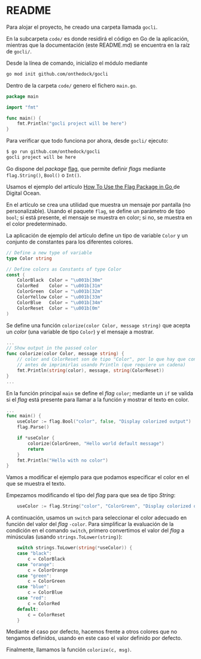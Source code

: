 # README

Para alojar el proyecto, he creado una carpeta llamada `gocli`.

En la subcarpeta `code/` es donde residirá el código en Go de la aplicación, mientras que la documentación (este README.md) se encuentra en la raíz de `gocli/`.

Desde la línea de comando, inicializo el módulo mediante

```bash
go mod init github.com/onthedock/gocli
```

Dentro de la carpeta `code/` genero el fichero `main.go`.

```go
package main

import "fmt"

func main() {
	fmt.Println("gocli project will be here")
}
```

Para verificar que todo funciona por ahora, desde `gocli/` ejecuto:

```bash
$ go run github.com/onthedock/gocli
gocli project will be here
```

Go dispone del *package* [flag](https://pkg.go.dev/flag), que permite definir *flags* mediante `flag.String()`, `Bool()` o `Int()`.

Usamos el ejemplo del artículo [How To Use the Flag Package in Go
](https://www.digitalocean.com/community/tutorials/how-to-use-the-flag-package-in-go) de Digital Ocean.

En el artículo se crea una utilidad que muestra un mensaje por pantalla (no personalizable). Usando el paquete `flag`, se define un parámetro de tipo `bool`; si está presente, el mensaje se muestra en color; si no, se muestra en el color predeterminado.

La aplicación de ejemplo del artículo define un tipo de variable `Color` y un conjunto de constantes para los diferentes colores.

```go
// Define a new type of variable
type Color string

// Define colors as Constants of type Color
const (
	ColorBlack  Color = "\u001b[30m"
	ColorRed    Color = "\u001b[31m"
	ColorGreen  Color = "\u001b[32m"
	ColorYellow Color = "\u001b[33m"
	ColorBlue   Color = "\u001b[34m"
	ColorReset  Color = "\u001b[0m"
)
```

Se define una función `colorize(color Color, message string)` que acepta un *color* (una variable de tipo `Color`) y el mensaje a mostrar.

```go
...
// Show output in the passed color
func colorize(color Color, message string) {
	// color and ColorReset son de tipo "Color", por lo que hay que convertirlas en string
	// antes de imprimirlas usando Println (que requiere un cadena)
	fmt.Println(string(color), message, string(ColorReset))
}
...
```

En la función principal `main` se define el *flag* `color`; mediante un `if` se valida si el *flag* está presente para llamar a la función y mostrar el texto en color.

```go
...
func main() {
	useColor := flag.Bool("color", false, "Display colorized output")
	flag.Parse()

	if *useColor {
		colorize(ColorGreen, "Hello world default message")
		return
	}
	fmt.Println("Hello with no color")
}
```

Vamos a modificar el ejemplo para que podamos especificar el color en el que se muestra el texto.

Empezamos modificando el tipo del *flag* para que sea de tipo *String*:

```go
	useColor := flag.String("color", "ColorGreen", "Display colorized output")
```

A continuación, usamos un `switch` para seleccionar el color adecuado en función del valor del *flag* `-color`. Para simplificar la evaluación de la condición en el comando `switch`, primero convertimos el valor del *flag* a minúsculas (usando `strings.ToLower(string)`):

```go
	switch strings.ToLower(string(*useColor)) {
	case "black":
		c = ColorBlack
	case "orange":
		c = ColorOrange
	case "green":
		c = ColorGreen
	case "blue":
		c = ColorBlue
	case "red":
		c = ColorRed
	default:
		c = ColorReset
	}
```

Mediante el caso por defecto, hacemos frente a otros colores que no tengamos definidos, usando en este caso el valor definido por defecto.

Finalmente, llamamos la función `colorize(c, msg)`.
